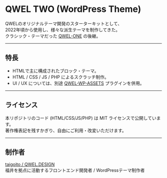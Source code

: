 # QWEL TWO (WordPress Theme)

QWELのオリジナルテーマ開発のスターターキットとして、  
2022年頃から使用し、様々な派生テーマを制作してきた。  
クラシック・テーマだった [QWEL-ONE](https://github.com/taigoito/qwel-one) の後継。

---

## 特長

- HTMLで主に構成されたブロック・テーマ。
- HTML / CSS / JS / PHP によるスクラッチ制作。
- UI / UX については、別途 [QWEL-WP-ASSETS](https://github.com/taigoito/qwel-wp-assets) プラグインを併用。

---

## ライセンス

本リポジトリのコード (HTML/CSS/JS/PHP) は MIT ライセンスで公開しています。  
著作権表記を残すかぎり、自由にご利用・改変いただけます。

---

## 制作者

[taigoito / QWEL.DESIGN](https://qwel.design)  
福井を拠点に活動するフロントエンド開発者 / WordPressテーマ制作者
